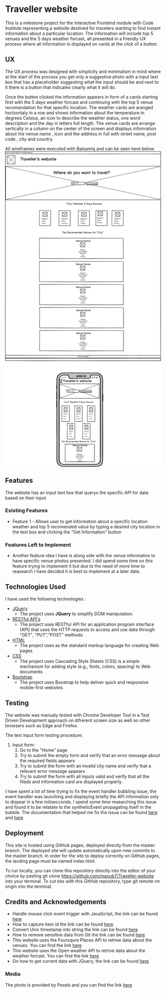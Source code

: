 # Traveller website

This is a milestone project for the Interactive Frontend module with Code Institute representing a website destined for travelers wanting to find instant 
information about a particular location. The  information will include top 5 venues  and the 5 days weather forcast, all presented in a 
friendly UX process where all information is displayed on cards at the click of a button. 
 
## UX
 
The UX process was designed with simplicity and minimalism in mind where at the start of the process you get only a suggestive photo with a input text box that has a placeholder suggesting what the input
should be and  next  to it there is a button that indicates clearly what it will do.

Once the button clicked the information appears in form of a cards starting first with the 5 days weather forcast and continuing with the top 5 venue recomandation for that specific location. 
The weather cards are aranged horizontaly in a row and  shows information about the temperature in degrees Celsius, an icon to describe the weather status, one word description and the day in letters full length.
The venue cards are arrange vertically in a column on the center of the screen and displays infomration about the venue name , icon  and the address in full with street name, post code , city and country. 

All wireframes were executed with Balsamiq and can be seen here below. 
![Desktop and Iphone image](assets/media/Traveller_website.png)

## Features

The website has an input text box that querys the specific API for data based on their input 
### Existing Features
- Feature 1 - Allows user to get information about a specific location weather and top 5 recomended value by typing a desired city location in the text box and clicking the "Get Information" button
### Features Left to Implement
- Another feature idea I have is along side with the venue information to have specific venue photos presented. I did spend some time on this feature trying to implement it but due to the need of more 
time to reasearch I have decided it is best to implement at a later date.

## Technologies Used

I have used the following technologies :

- [JQuery](https://jquery.com)
    - The project uses **JQuery** to simplify DOM manipulation.
- [RESTful API's](https://searchapparchitecture.techtarget.com/definition/RESTful-API#:~:text=A%20RESTful%20API%20is%20an,deleting%20of%20operations%20concerning%20resources.)
    - The project uses RESTful API  for an application program interface (API) that uses the HTTP requests to access and use data through "GET", "PUT","POST" methods.
- [HTML](https://www.w3schools.com/html/html_intro.asp)
    - The project uses as the standard markup language for creating Web pages
- [CSS](https://www.w3.org/Style/CSS/Overview.en.html)
    - The project uses Cascading Style Sheets (CSS) is a simple mechanism for adding style (e.g., fonts, colors, spacing) to Web documents
- [Bootstrap](https://getbootstrap.com/)
    - The project uses Boostrap to help deliver quick and responsive mobile-first websites


## Testing

The website was manualy tested with Chrome Developer Tool in a Test Driven Development approach on difrerent screen size as well on other browsers such as Edge and Firefox.

The text input form testing procedure:
1. Input form:
    1. Go to the "Home" page
    2. Try to submit the empty form and verify that an error message about the required fields appears
    3. Try to submit the form with an invalid city name  and verify that a relevant error message appears
    4. Try to submit the form with all inputs valid and verify that all the fileds and information card are displayed properly.

I have spent a lot of time trying to fix the event handler bubbling issue, the event handler was launching and displaying briefly the API information only to dispear in a few milisecconds.
I spend some time researching this issue and found it to be relatate to the syntheticEvent propagating itself in the bubble. 
The  documentation that helped me fix the issue can be found [here](https://reactjs.org/docs/events.html#mouse-events) 
and [here](https://stackoverflow.com/questions/4384829/jquery-onclick-capture-the-id-of-the-element/39629863)

## Deployment

This site is hosted using GitHub pages, deployed directly from the master branch. The deployed site will update automatically upon new commits to the master branch. In order for the site to deploy correctly on GitHub pages, the landing page must be named index.html.

To run locally, you can clone this repository directly into the editor of your choice by pasting git clone https://github.com/manub7/Traveller-website into your terminal. To cut ties with this GitHub repository, type git remote rm origin into the terminal.


## Credits and Acknowledgements

- Handle mouse click event trigger with JavaScript, the link can be found [here](https://reactjs.org/docs/events.html#mouse-events) 
- How to capture item id  the link can be found [here](https://stackoverflow.com/questions/4384829/jquery-onclick-capture-the-id-of-the-element/39629863)
- Convert Unix timestamp into string  the link can be found [here](https://developer.mozilla.org/en-US/docs/Web/JavaScript/Reference/Global_Objects/Date/toLocaleString)
- How to remove sensitive data from Git  the link can be found [here](https://docs.github.com/en/free-pro-team@latest/github/authenticating-to-github/removing-sensitive-data-from-a-repository)
- This website uses the Foursqure Places API to retrive data about the venues. You can find the link [here](https://developer.foursquare.com/docs/places-api/) 
- This website uses the Open weather API to retrive data about the weather forcast. You can find the link [here](https://openweathermap.org/forecast5)
- On how to get current data with JQuery, the link can be found [here](https://stackoverflow.com/questions/8398897/how-to-get-current-date-in-jquery)

### Media
The photo is provided by Pexels and you can find the link [here](https://www.pexels.com/photo/airplane-wing-towards-clouds-731217/)

